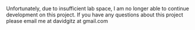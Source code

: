 Unfortunately, due to insufficient lab space, I am no longer able to continue development on this project.  If you have any questions about this project please email me at davidgitz at gmail.com
